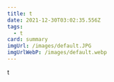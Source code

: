 ```yaml
---
title: t
date: 2021-12-30T03:02:35.556Z
tags:
  - t
card: summary
imgUrl: /images/default.JPG
imgUrlWebP: /images/default.webp
---
```

t